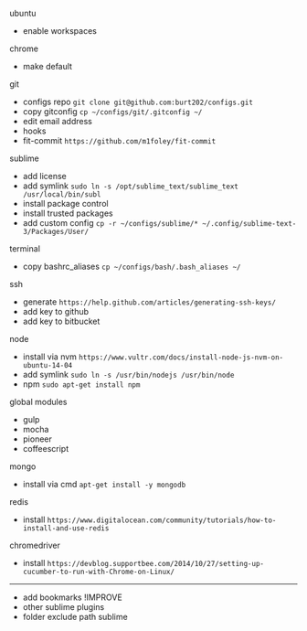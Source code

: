 ubuntu
  - enable workspaces

chrome
  - make default

git
  - configs repo `git clone git@github.com:burt202/configs.git`
  - copy gitconfig `cp ~/configs/git/.gitconfig ~/`
  - edit email address
  - hooks
  - fit-commit `https://github.com/m1foley/fit-commit`

sublime
  - add license
  - add symlink `sudo ln -s /opt/sublime_text/sublime_text /usr/local/bin/subl`
  - install package control
  - install trusted packages
  - add custom config `cp -r ~/configs/sublime/* ~/.config/sublime-text-3/Packages/User/`

terminal
  - copy bashrc_aliases `cp ~/configs/bash/.bash_aliases ~/`

ssh
  - generate `https://help.github.com/articles/generating-ssh-keys/`
  - add key to github
  - add key to bitbucket

node
  - install via nvm `https://www.vultr.com/docs/install-node-js-nvm-on-ubuntu-14-04`
  - add symlink `sudo ln -s /usr/bin/nodejs /usr/bin/node`
  - npm `sudo apt-get install npm`

global modules
  - gulp
  - mocha
  - pioneer
  - coffeescript

mongo
  - install via cmd `apt-get install -y mongodb`

redis
  - install `https://www.digitalocean.com/community/tutorials/how-to-install-and-use-redis`

chromedriver
  - install `https://devblog.supportbee.com/2014/10/27/setting-up-cucumber-to-run-with-Chrome-on-Linux/`

---------------------------------

  - add bookmarks !IMPROVE
  - other sublime plugins
  - folder exclude path sublime
